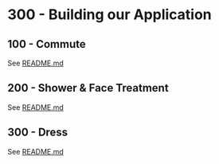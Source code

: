 # 300 - Building our Application

## 100 - Commute

See [README.md](./100/README.md)

## 200 - Shower & Face Treatment

See [README.md](./200/README.md)

## 300 - Dress

See [README.md](./300/README.md)
